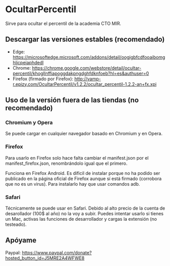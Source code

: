 # OcultarPercentil
Sirve para ocultar el percentil de la academia CTO MIR. 

## Descargar las versiones estables (recomendado)
- Edge: 	https://microsoftedge.microsoft.com/addons/detail/oogigbfcdfooaibomghljcpeiaphdedl
- Chrome: https://chrome.google.com/webstore/detail/ocultar-percentil/khogllnffiapoggdakpngdghfdknfoeb?hl=es&authuser=0
- Firefox (firmado por Firefox): http://vamp-r.epizy.com/OcultarPercentil/v1.2.2/ocultar_percentil-1.2.2-an+fx.xpi

## Uso de la versión fuera de las tiendas (no recomendado)
### Chromium y Opera
Se puede cargar en cualquier navegador basado en Chromium y en Opera.
### Firefox
Para usarlo en Firefox solo hace falta cambiar el manifest.json por el manifest_firefox.json, renombrándolo igual que el primero.

Funciona en Firefox Android. Es dificil de instalar porque no ha podido ser publicado en la página oficial de Firefox aunque sí está firmado (corrobora que no es un virus). Para instalarlo hay que usar comandos adb.
### Safari
Técnicamente se puede usar en Safari. Debido al alto precio de la cuenta de desarollador (100$ al año) no la voy a subir. Puedes intentar usarlo si tienes un Mac, activas las funciones de desarrollador y cargas la extensión (no testeado).
## Apóyame

Paypal: https://www.paypal.com/donate?hosted_button_id=J5MRE2A4WFWE8
